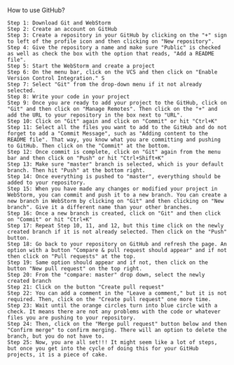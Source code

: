 How to use GitHub?

    Step 1: Download Git and WebStorm
    Step 2: Create an account on GitHub
    Step 3: Create a repository in your GitHub by clicking on the "+" sign to left of the profile icon and then clicking on "New repository".
    Step 4: Give the repository a name and make sure "Public" is checked as well as check the box with the option that reads, "Add a README file".
    Step 5: Start the WebStorm and create a project
    Step 6: On the menu bar, click on the VCS and then click on "Enable Version Control Integration." S
    Step 7: Select "Git" from the drop-down menu if it not already selected. 
    Step 8: Write your code in your project
    Step 9: Once you are ready to add your project to the GitHub, click on "Git" and then click on "Manage Remotes". Then click on the "+" and add the URL to your repository in the box next to "URL".
    Step 10: Click on "Git" again and click on "Commit" or hit "Ctrl+K"
    Step 11: Select all the files you want to add to the GitHub and do not forget to add a "Commit Message", such as "Adding content to the README file". That way, you know what you are committing and pushing to GitHub. Then click on the "Commit" at the bottom.
    Step 12: Once commit is complete, click on "Git" again from the menu bar and then click on "Push" or hit "Ctrl+Shift+K"
    Step 13: Make sure "master" branch is selected, which is your default branch. Then hit "Push" at the bottom right.
    Step 14: Once everything is pushed to "master", everything should be added to your repository.
    Step 15: When you have made any changes or modified your project in WebStorm, you can commit and push it to a new branch. You can create a new branch in WebStorm by clicking on "Git" and then clicking on "New branch". Give it a different name than your other branches.
    Step 16: Once a new branch is created, click on "Git" and then click on "Commit" or hit "Ctrl+K"
    Step 17: Repeat Step 10, 11, and 12, but this time click on the newly created branch if it is not already selected. Then click on the "Push" button.
    Step 18: Go back to your repository on GitHub and refresh the page. An option with a button "Compare & pull request should appear" and if not then click on "Pull requests" at the top.
    Step 19: Same option should appear and if not, then click on the button "New pull request" on the top right.
    Step 20: From the "compare: master" drop down, select the newly created branch
    Step 21: Click on the button "Create pull request"
    Step 22: You can add a comment in the "Leave a comment," but it is not required. Then, click on the "Create pull request" one more time.
    Step 23: Wait until the orange circles turn into blue circle with a check. It means there are not any problems with the code or whatever files you are pushing to your repository.
    Step 24: Then, click on the "Merge pull request" button below and then "Confirm merge" to confirm merging. There will an option to delete the branch, but you do not have to.
    Step 25: Now, you are all set!!! It might seem like a lot of steps, but once you get into the cycle of doing this for your GitHub projects, it is a piece of cake.